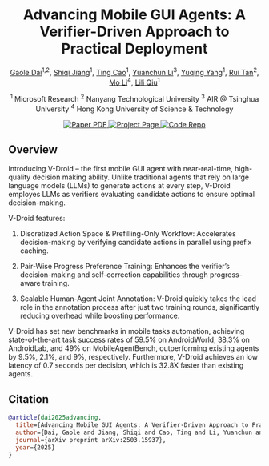 <div align="center">
<h1>Advancing Mobile GUI Agents: A Verifier-Driven Approach to Practical Deployment</h1>

[Gaole Dai](https://maginadai.github.io/daigaole/)<sup>1,2</sup>, 
[Shiqi Jiang](https://chrisplus.me/)<sup>1</sup>, 
[Ting Cao](https://www.microsoft.com/en-us/research/people/ticao/?msockid=3c64cad47a496d892332df017e4966ec)<sup>1</sup>, 
[Yuanchun Li](http://yuanchun-li.github.io/)<sup>3</sup>, 
[Yuqing Yang](https://www.microsoft.com/en-us/research/people/yuqyang/?msockid=3c64cad47a496d892332df017e4966ec)<sup>1</sup>, 
[Rui Tan](https://personal.ntu.edu.sg/tanrui/)<sup>2</sup>, 
[Mo Li](https://cse.hkust.edu.hk/~lim/)<sup>4</sup>, 
[Lili Qiu](https://www.microsoft.com/en-us/research/people/liliqiu/)<sup>1</sup>  

<sup>1</sup> Microsoft Research   <sup>2</sup> Nanyang Technological University   <sup>3</sup> AIR @ Tsinghua University   <sup>4</sup> Hong Kong University of Science & Technology  

<a href="https://arxiv.org/abs/2503.15937">
  <img src="https://img.shields.io/badge/arXiv-2503.15937-red" alt="Paper PDF">
</a>
<a href="https://v-droid-agent.github.io">
  <img src="https://img.shields.io/badge/Project_Page-V-Droid-green" alt="Project Page">
</a>
<a href="https://github.com/V-Droid-Agent/V-Droid-Agent.github.io">
  <img src="https://img.shields.io/badge/Code-GitHub-blue" alt="Code Repo">
</a>
</div>


## Overview
Introducing V-Droid – the first mobile GUI agent with near-real-time, high-quality decision making ability. Unlike traditional agents that rely on large language models (LLMs) to generate actions at every step, V-Droid employes LLMs as verifiers evaluating candidate actions to ensure optimal decision-making.

V-Droid features:

1. Discretized Action Space & Prefilling-Only Workflow: Accelerates decision-making by verifying candidate actions in parallel using prefix caching.

2. Pair-Wise Progress Preference Training: Enhances the verifier’s decision-making and self-correction capabilities through progress-aware training.

3. Scalable Human-Agent Joint Annotation: V-Droid quickly takes the lead role in the annotation process after just two training rounds, significantly reducing overhead while boosting performance.

V-Droid has set new benchmarks in mobile tasks automation, achieving state-of-the-art task success rates of 59.5% on AndroidWorld, 38.3% on AndroidLab, and 49% on MobileAgentBench, outperforming existing agents by 9.5%, 2.1%, and 9%, respectively. Furthermore, V-Droid achieves an low latency of 0.7 seconds per decision, which is 32.8X faster than existing agents.



## Citation
```bibtex
@article{dai2025advancing,
  title={Advancing Mobile GUI Agents: A Verifier-Driven Approach to Practical Deployment},
  author={Dai, Gaole and Jiang, Shiqi and Cao, Ting and Li, Yuanchun and Yang, Yuqing and Tan, Rui and Li, Mo and Qiu, Lili},
  journal={arXiv preprint arXiv:2503.15937},
  year={2025}
}
